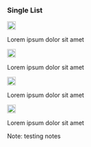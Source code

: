 ### Single List

<div class="list-box">
    <div class="container-list">
        <img width="20px" style="margin-right: 20px"  src="images/ball-grey.png">
        <p>Lorem ipsum dolor sit amet</p>
    </div>
    <div class="container-list">
        <img width="20px" style="margin-right: 20px" src="images/ball-grey.png">
        <p>Lorem ipsum dolor sit amet</p>
    </div>
    <div class="container-list">
        <img width="20px" style="margin-right: 20px" src="images/ball-grey.png">
        <p>Lorem ipsum dolor sit amet</p>
    </div>
    <div class="container-list">
        <img width="20px" style="margin-right: 20px" src="images/ball-grey.png">
        <p>Lorem ipsum dolor sit amet</p>
    </div>
</div>

<!-- Add some speaker notes -->

Note: testing notes
